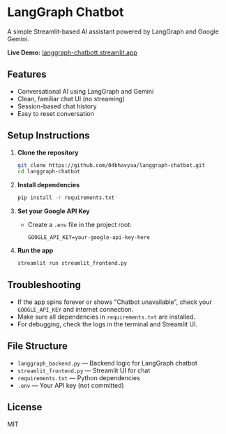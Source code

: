 # LangGraph Chatbot

A simple Streamlit-based AI assistant powered by LangGraph and Google Gemini.

**Live Demo:** [langgraph-chatbott.streamlit.app](https://langgraph-chatbott.streamlit.app)

## Features

- Conversational AI using LangGraph and Gemini
- Clean, familiar chat UI (no streaming)
- Session-based chat history
- Easy to reset conversation

## Setup Instructions

1. **Clone the repository**

   ```sh
   git clone https://github.com/04bhavyaa/langgraph-chatbot.git
   cd langgraph-chatbot
   ```

2. **Install dependencies**

   ```sh
   pip install -r requirements.txt
   ```

3. **Set your Google API Key**

   - Create a `.env` file in the project root:
     ```env
     GOOGLE_API_KEY=your-google-api-key-here
     ```

4. **Run the app**
   ```sh
   streamlit run streamlit_frontend.py
   ```

## Troubleshooting

- If the app spins forever or shows "Chatbot unavailable", check your `GOOGLE_API_KEY` and internet connection.
- Make sure all dependencies in `requirements.txt` are installed.
- For debugging, check the logs in the terminal and Streamlit UI.

## File Structure

- `langgraph_backend.py` — Backend logic for LangGraph chatbot
- `streamlit_frontend.py` — Streamlit UI for chat
- `requirements.txt` — Python dependencies
- `.env` — Your API key (not committed)

## License

MIT
